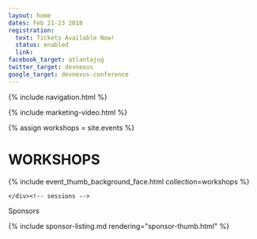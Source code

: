 ```yaml
---
layout: home
dates: Feb 21-23 2018
registration:
  text: Tickets Available Now!
  status: enabled
  link:
facebook_target: atlantajug
twitter_target: devnexus
google_target: devnexus-conference
---
```



{% include navigation.html %}

{% include marketing-video.html %}

{% assign workshops = site.events %}
<div class="row">
    <h1 class="featured-header">WORKSHOPS</h1>
     {% include event_thumb_background_face.html collection=workshops %}         

    </div><!-- sessions -->
<!--
     <a href="presentations.html" class="btn btn-square btn-square btn-speakers center-block">SEE ALL SESSIONS</a> -->

</div>

<div class="row">
      <div class="row featured-header">
        <p>Sponsors</p>
      </div>
      {% include sponsor-listing.md rendering="sponsor-thumb.html" %}
</div>
